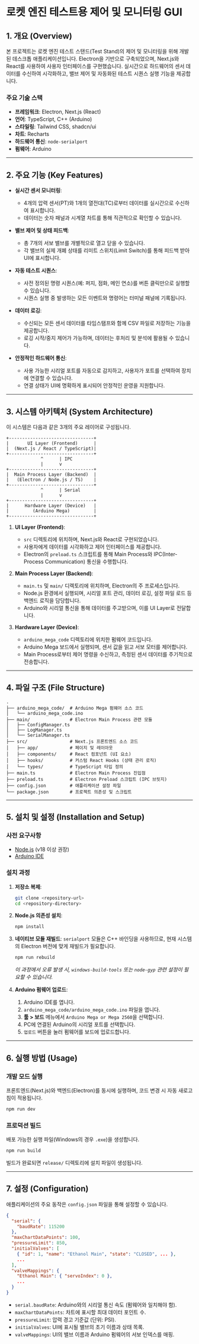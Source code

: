 # 로켓 엔진 테스트용 제어 및 모니터링 GUI

## 1. 개요 (Overview)

본 프로젝트는 로켓 엔진 테스트 스탠드(Test Stand)의 제어 및 모니터링을 위해 개발된 데스크톱 애플리케이션입니다. Electron을 기반으로 구축되었으며, Next.js와 React를 사용하여 사용자 인터페이스를 구현했습니다. 실시간으로 하드웨어의 센서 데이터를 수신하여 시각화하고, 밸브 제어 및 자동화된 테스트 시퀀스 실행 기능을 제공합니다.

### 주요 기술 스택
- **프레임워크**: Electron, Next.js (React)
- **언어**: TypeScript, C++ (Arduino)
- **스타일링**: Tailwind CSS, shadcn/ui
- **차트**: Recharts
- **하드웨어 통신**: `node-serialport`
- **펌웨어**: Arduino

---

## 2. 주요 기능 (Key Features)

- **실시간 센서 모니터링**:
    - 4개의 압력 센서(PT)와 1개의 열전대(TC)로부터 데이터를 실시간으로 수신하여 표시합니다.
    - 데이터는 숫자 패널과 시계열 차트를 통해 직관적으로 확인할 수 있습니다.

- **밸브 제어 및 상태 피드백**:
    - 총 7개의 서보 밸브를 개별적으로 열고 닫을 수 있습니다.
    - 각 밸브의 실제 개폐 상태를 리미트 스위치(Limit Switch)를 통해 피드백 받아 UI에 표시합니다.

- **자동 테스트 시퀀스**:
    - 사전 정의된 명령 시퀀스(예: 퍼지, 점화, 메인 연소)를 버튼 클릭만으로 실행할 수 있습니다.
    - 시퀀스 실행 중 발생하는 모든 이벤트와 명령어는 터미널 패널에 기록됩니다.

- **데이터 로깅**:
    - 수신되는 모든 센서 데이터를 타임스탬프와 함께 CSV 파일로 저장하는 기능을 제공합니다.
    - 로깅 시작/중지 제어가 가능하며, 데이터는 후처리 및 분석에 활용될 수 있습니다.

- **안정적인 하드웨어 통신**:
    - 사용 가능한 시리얼 포트를 자동으로 감지하고, 사용자가 포트를 선택하여 장치에 연결할 수 있습니다.
    - 연결 상태가 UI에 명확하게 표시되어 안정적인 운영을 지원합니다.

---

## 3. 시스템 아키텍처 (System Architecture)

이 시스템은 다음과 같은 3개의 주요 레이어로 구성됩니다.

```
+--------------------------------+
|       UI Layer (Frontend)      |
|  (Next.js / React / TypeScript)|
+--------------------------------+
             ^      | IPC
             |      v
+--------------------------------+
|  Main Process Layer (Backend)  |
|   (Electron / Node.js / TS)    |
+--------------------------------+
             ^      | Serial
             |      v
+--------------------------------+
|      Hardware Layer (Device)   |
|         (Arduino Mega)         |
+--------------------------------+
```

1.  **UI Layer (Frontend)**:
    -   `src` 디렉토리에 위치하며, Next.js와 React로 구현되었습니다.
    -   사용자에게 데이터를 시각화하고 제어 인터페이스를 제공합니다.
    -   Electron의 `preload.ts` 스크립트를 통해 Main Process와 IPC(Inter-Process Communication) 통신을 수행합니다.

2.  **Main Process Layer (Backend)**:
    -   `main.ts` 및 `main/` 디렉토리에 위치하며, Electron의 주 프로세스입니다.
    -   Node.js 환경에서 실행되며, 시리얼 포트 관리, 데이터 로깅, 설정 파일 로드 등 백엔드 로직을 담당합니다.
    -   Arduino와 시리얼 통신을 통해 데이터를 주고받으며, 이를 UI Layer로 전달합니다.

3.  **Hardware Layer (Device)**:
    -   `arduino_mega_code` 디렉토리에 위치한 펌웨어 코드입니다.
    -   Arduino Mega 보드에서 실행되며, 센서 값을 읽고 서보 모터를 제어합니다.
    -   Main Process로부터 제어 명령을 수신하고, 측정된 센서 데이터를 주기적으로 전송합니다.

---

## 4. 파일 구조 (File Structure)

```
.
├── arduino_mega_code/  # Arduino Mega 펌웨어 소스 코드
│   └── arduino_mega_code.ino
├── main/               # Electron Main Process 관련 모듈
│   ├── ConfigManager.ts
│   ├── LogManager.ts
│   └── SerialManager.ts
├── src/                # Next.js 프론트엔드 소스 코드
│   ├── app/            # 페이지 및 레이아웃
│   ├── components/     # React 컴포넌트 (UI 요소)
│   ├── hooks/          # 커스텀 React Hooks (상태 관리 로직)
│   └── types/          # TypeScript 타입 정의
├── main.ts             # Electron Main Process 진입점
├── preload.ts          # Electron Preload 스크립트 (IPC 브릿지)
├── config.json         # 애플리케이션 설정 파일
└── package.json        # 프로젝트 의존성 및 스크립트
```

---

## 5. 설치 및 설정 (Installation and Setup)

### 사전 요구사항
-   [Node.js](https://nodejs.org/) (v18 이상 권장)
-   [Arduino IDE](https://www.arduino.cc/en/software)

### 설치 과정
1.  **저장소 복제**:
    ```bash
    git clone <repository-url>
    cd <repository-directory>
    ```

2.  **Node.js 의존성 설치**:
    ```bash
    npm install
    ```

3.  **네이티브 모듈 재빌드**:
    `serialport` 모듈은 C++ 바인딩을 사용하므로, 현재 시스템의 Electron 버전에 맞게 재빌드가 필요합니다.
    ```bash
    npm run rebuild
    ```
    *이 과정에서 오류 발생 시, `windows-build-tools` 또는 `node-gyp` 관련 설정이 필요할 수 있습니다.*

4.  **Arduino 펌웨어 업로드**:
    1.  Arduino IDE를 엽니다.
    2.  `arduino_mega_code/arduino_mega_code.ino` 파일을 엽니다.
    3.  **툴 > 보드** 메뉴에서 `Arduino Mega or Mega 2560`을 선택합니다.
    4.  PC에 연결된 Arduino의 시리얼 포트를 선택합니다.
    5.  `업로드` 버튼을 눌러 펌웨어를 보드에 업로드합니다.

---

## 6. 실행 방법 (Usage)

### 개발 모드 실행
프론트엔드(Next.js)와 백엔드(Electron)를 동시에 실행하며, 코드 변경 시 자동 새로고침이 적용됩니다.
```bash
npm run dev
```

### 프로덕션 빌드
배포 가능한 실행 파일(Windows의 경우 `.exe`)을 생성합니다.
```bash
npm run build
```
빌드가 완료되면 `release/` 디렉토리에 설치 파일이 생성됩니다.

---

## 7. 설정 (Configuration)

애플리케이션의 주요 동작은 `config.json` 파일을 통해 설정할 수 있습니다.

```json
{
  "serial": {
    "baudRate": 115200
  },
  "maxChartDataPoints": 100,
  "pressureLimit": 850,
  "initialValves": [
    { "id": 1, "name": "Ethanol Main", "state": "CLOSED", ... },
    ...
  ],
  "valveMappings": {
    "Ethanol Main": { "servoIndex": 0 },
    ...
  }
}
```

-   `serial.baudRate`: Arduino와의 시리얼 통신 속도 (펌웨어와 일치해야 함).
-   `maxChartDataPoints`: 차트에 표시할 최대 데이터 포인트 수.
-   `pressureLimit`: 압력 경고 기준값 (단위: PSI).
-   `initialValves`: UI에 표시될 밸브의 초기 이름과 상태 목록.
-   `valveMappings`: UI의 밸브 이름과 Arduino 펌웨어의 서보 인덱스를 매핑.
